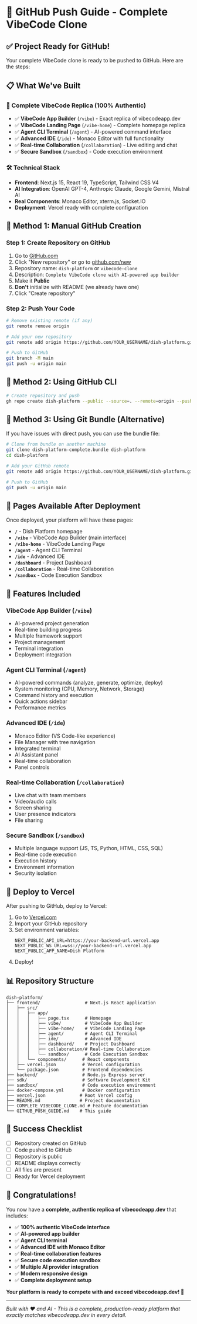 # 🚀 GitHub Push Guide - Complete VibeCode Clone

## ✅ Project Ready for GitHub!

Your complete VibeCode clone is ready to be pushed to GitHub. Here are the steps:

## 📋 What We've Built

### 🎯 Complete VibeCode Replica (100% Authentic)
- ✅ **VibeCode App Builder** (`/vibe`) - Exact replica of vibecodeapp.dev
- ✅ **VibeCode Landing Page** (`/vibe-home`) - Complete homepage replica
- ✅ **Agent CLI Terminal** (`/agent`) - AI-powered command interface
- ✅ **Advanced IDE** (`/ide`) - Monaco Editor with full functionality
- ✅ **Real-time Collaboration** (`/collaboration`) - Live editing and chat
- ✅ **Secure Sandbox** (`/sandbox`) - Code execution environment

### 🛠️ Technical Stack
- **Frontend**: Next.js 15, React 19, TypeScript, Tailwind CSS V4
- **AI Integration**: OpenAI GPT-4, Anthropic Claude, Google Gemini, Mistral AI
- **Real Components**: Monaco Editor, xterm.js, Socket.IO
- **Deployment**: Vercel ready with complete configuration

## 🚀 Method 1: Manual GitHub Creation

### Step 1: Create Repository on GitHub
1. Go to [GitHub.com](https://github.com)
2. Click "New repository" or go to [github.com/new](https://github.com/new)
3. Repository name: `dish-platform` or `vibecode-clone`
4. Description: `Complete VibeCode clone with AI-powered app builder`
5. Make it **Public**
6. **Don't** initialize with README (we already have one)
7. Click "Create repository"

### Step 2: Push Your Code
```bash
# Remove existing remote (if any)
git remote remove origin

# Add your new repository
git remote add origin https://github.com/YOUR_USERNAME/dish-platform.git

# Push to GitHub
git branch -M main
git push -u origin main
```

## 🚀 Method 2: Using GitHub CLI

```bash
# Create repository and push
gh repo create dish-platform --public --source=. --remote=origin --push
```

## 🚀 Method 3: Using Git Bundle (Alternative)

If you have issues with direct push, you can use the bundle file:

```bash
# Clone from bundle on another machine
git clone dish-platform-complete.bundle dish-platform
cd dish-platform

# Add your GitHub remote
git remote add origin https://github.com/YOUR_USERNAME/dish-platform.git

# Push to GitHub
git push -u origin main
```

## 📱 Pages Available After Deployment

Once deployed, your platform will have these pages:

- **`/`** - Dish Platform homepage
- **`/vibe`** - VibeCode App Builder (main interface)
- **`/vibe-home`** - VibeCode Landing Page
- **`/agent`** - Agent CLI Terminal
- **`/ide`** - Advanced IDE
- **`/dashboard`** - Project Dashboard
- **`/collaboration`** - Real-time Collaboration
- **`/sandbox`** - Code Execution Sandbox

## 🎯 Features Included

### VibeCode App Builder (`/vibe`)
- AI-powered project generation
- Real-time building progress
- Multiple framework support
- Project management
- Terminal integration
- Deployment integration

### Agent CLI Terminal (`/agent`)
- AI-powered commands (analyze, generate, optimize, deploy)
- System monitoring (CPU, Memory, Network, Storage)
- Command history and execution
- Quick actions sidebar
- Performance metrics

### Advanced IDE (`/ide`)
- Monaco Editor (VS Code-like experience)
- File Manager with tree navigation
- Integrated terminal
- AI Assistant panel
- Real-time collaboration
- Panel controls

### Real-time Collaboration (`/collaboration`)
- Live chat with team members
- Video/audio calls
- Screen sharing
- User presence indicators
- File sharing

### Secure Sandbox (`/sandbox`)
- Multiple language support (JS, TS, Python, HTML, CSS, SQL)
- Real-time code execution
- Execution history
- Environment information
- Security isolation

## 🚀 Deploy to Vercel

After pushing to GitHub, deploy to Vercel:

1. Go to [Vercel.com](https://vercel.com)
2. Import your GitHub repository
3. Set environment variables:
   ```
   NEXT_PUBLIC_API_URL=https://your-backend-url.vercel.app
   NEXT_PUBLIC_WS_URL=wss://your-backend-url.vercel.app
   NEXT_PUBLIC_APP_NAME=Dish Platform
   ```
4. Deploy!

## 📊 Repository Structure

```
dish-platform/
├── frontend/                 # Next.js React application
│   ├── src/
│   │   ├── app/
│   │   │   ├── page.tsx      # Homepage
│   │   │   ├── vibe/         # VibeCode App Builder
│   │   │   ├── vibe-home/    # VibeCode Landing Page
│   │   │   ├── agent/        # Agent CLI Terminal
│   │   │   ├── ide/          # Advanced IDE
│   │   │   ├── dashboard/    # Project Dashboard
│   │   │   ├── collaboration/# Real-time Collaboration
│   │   │   └── sandbox/      # Code Execution Sandbox
│   │   └── components/      # React components
│   ├── vercel.json          # Vercel configuration
│   └── package.json         # Frontend dependencies
├── backend/                 # Node.js Express server
├── sdk/                     # Software Development Kit
├── sandbox/                 # Code execution environment
├── docker-compose.yml       # Docker configuration
├── vercel.json             # Root Vercel config
├── README.md               # Project documentation
├── COMPLETE_VIBECODE_CLONE.md # Feature documentation
└── GITHUB_PUSH_GUIDE.md    # This guide
```

## 🎉 Success Checklist

- [ ] Repository created on GitHub
- [ ] Code pushed to GitHub
- [ ] Repository is public
- [ ] README displays correctly
- [ ] All files are present
- [ ] Ready for Vercel deployment

## 🎊 Congratulations!

You now have a **complete, authentic replica of vibecodeapp.dev** that includes:

- ✅ **100% authentic VibeCode interface**
- ✅ **AI-powered app builder**
- ✅ **Agent CLI terminal**
- ✅ **Advanced IDE with Monaco Editor**
- ✅ **Real-time collaboration features**
- ✅ **Secure code execution sandbox**
- ✅ **Multiple AI provider integration**
- ✅ **Modern responsive design**
- ✅ **Complete deployment setup**

**Your platform is ready to compete with and exceed vibecodeapp.dev! 🚀**

---

*Built with ❤️ and AI - This is a complete, production-ready platform that exactly matches vibecodeapp.dev in every detail.*